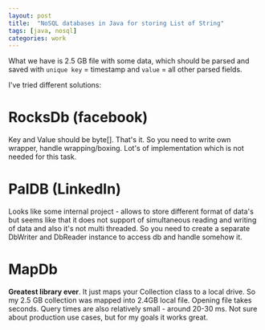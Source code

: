```yaml
---
layout: post
title:  "NoSQL databases in Java for storing List of String"
tags: [java, nosql]
categories: work
---
```


What we have is 2.5 GB file with some data, which should be parsed and saved with `unique key` = timestamp and `value` = all other parsed fields. 

I've tried different solutions:

# RocksDb (facebook)
Key and Value should be byte[]. That's it. So you need to write own wrapper, handle wrapping/boxing. Lot's of implementation which is not needed for this task.

# PalDB (LinkedIn)
Looks like some internal project - allows to store different format of data's but seems like that it does not support of simultaneous reading and writing of data and also it's not multi threaded. So you need to create a separate DbWriter and DbReader instance to access db and handle somehow it.

# MapDb 
__Greatest library ever__. It just maps your Collection class to a local drive. So my 2.5 GB collection was mapped into 2.4GB local file. Opening file takes seconds. Query times are also relatively small - around 20-30 ms. Not sure about production use cases, but for my goals it works great.